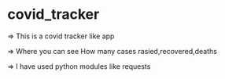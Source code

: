 # covid_tracker

=> This is a covid tracker like app 

=> Where you can see How many cases rasied,recovered,deaths

=> I have used python modules like requests
